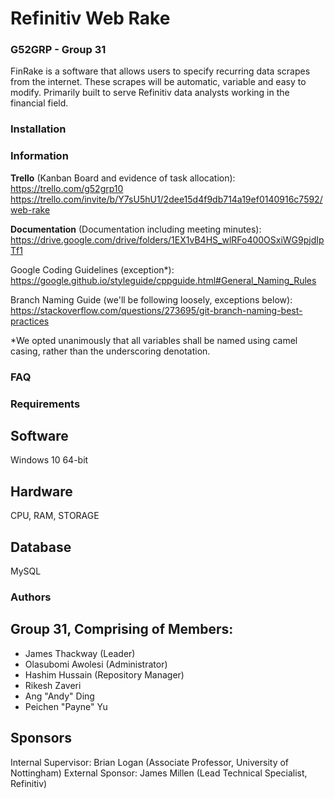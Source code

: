 # Refinitiv Web Rake
### G52GRP - Group 31
FinRake is a software that allows users to specify recurring data scrapes from the internet. These scrapes will be automatic, variable and easy to modify. Primarily built to serve Refinitiv data analysts working in the financial field.

### Installation

### Information
**Trello** (Kanban Board and evidence of task allocation):
https://trello.com/g52grp10
https://trello.com/invite/b/Y7sU5hU1/2dee15d4f9db714a19ef0140916c7592/web-rake

**Documentation** (Documentation including meeting minutes):
https://drive.google.com/drive/folders/1EX1vB4HS_wlRFo400OSxiWG9pjdIpTf1

Google Coding Guidelines (exception*):
https://google.github.io/styleguide/cppguide.html#General_Naming_Rules

Branch Naming Guide (we'll be following loosely, exceptions below):
https://stackoverflow.com/questions/273695/git-branch-naming-best-practices

*We opted unanimously that all variables shall be named using camel casing, rather than the underscoring denotation.

### FAQ

### Requirements
## Software
Windows 10 64-bit

## Hardware
CPU, RAM, STORAGE

## Database
MySQL

### Authors
## Group 31, Comprising of Members:
- James Thackway (Leader)
- Olasubomi Awolesi (Administrator)
- Hashim Hussain (Repository Manager)
- Rikesh Zaveri
- Ang "Andy" Ding
- Peichen "Payne" Yu

## Sponsors
Internal Supervisor: Brian Logan (Associate Professor, University of Nottingham)
External Sponsor: James Millen (Lead Technical Specialist, Refinitiv)